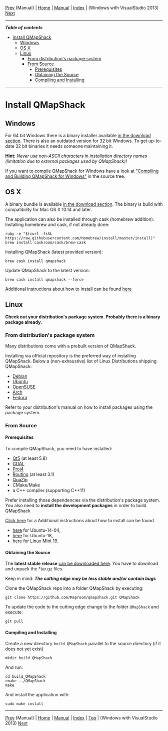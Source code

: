[Prev](DocMain) (Manual) | [Home](Home) | [Manual](DocMain) | [Index](AxAdvIndex) | (Windows with VisualStudio 2013) [Next](BuildWindowsVisualStudio2013)
- - -

***Table of contents***

* [Install QMapShack](#install-qmapshack)
    * [Windows](#windows)
    * [OS X](#os-x)
    * [Linux](#linux)
        * [From distribution's package system](#from-distributions-package-system)
        * [From Source](#from-source)
            * [Prerequisites](#prerequisites)
            * [Obtaining the Source](#obtaining-the-source)
            * [Compiling and Installing](#compiling-and-installing)

* * * * * * * * * *
 
# Install QMapShack

## Windows

For 64 bit Windows there is a binary installer available [in the download section](https://github.com/Maproom/qmapshack/releases).
There is also an outdated version for 32 bit Windows. To get up-to-date 32 bit binaries it needs someone maintaining it.

**Hint:** *Never use non-ASCII characters in installation directory names (limitation due to external packages used by QMapShack)!*

If you want to compile QMapShack for Windows have a look at ["Compiling and Building QMapShack for Windows"](BuildWindowsVisualStudio) in the source tree.

## OS X

A binary bundle is available [in the download section](https://github.com/Maproom/qmapshack/releases).
The binary is build with compatibility for Mac OS X 10.14 and later. 

The application can also be installed through cask (homebrew addition).
Installing homebrew and cask, if not already done:

    ruby -e "$(curl -fsSL https://raw.githubusercontent.com/Homebrew/install/master/install)"
    brew install caskroom/cask/brew-cask

Installing QMapShack (latest provided version):

    brew cask install qmapshack

Update QMapShack to the latest version:

    brew cask install qmapshack --force
    
Additional instructions about how to install can be found [here](BuildOSX)    

## Linux

**Check out your distribution's package system. Probably there is a binary package already.**


### From distribution's package system

Many distributions come with a prebuilt version of QMapShack.

Installing via official repository is the preferred way of installing QMapShack.
Below a (non-exhaustive) list of Linux Distributions shipping QMapShack:

* [Debian](https://packages.debian.org/testing/qmapshack)
* [Ubuntu](https://packages.ubuntu.com/xenial/qmapshack)
* [OpenSUSE](https://software.opensuse.org/package/qmapshack)
* [Arch](https://aur.archlinux.org/packages/qmapshack-hg/)
* [Fedora](https://admin.fedoraproject.org/pkgdb/package/rpms/qmapshack/)

Refer to your distribution's manual on how to install packages using the package system.

### From Source

#### Prerequisites

To compile QMapShack, you need to have installed:

* [Qt5](https://www.qt.io/) (at least 5.8)
* [GDAL](https://gdal.org/)
* [Proj4](https://github.com/OSGeo/PROJ/wiki)
* [Routino](http://www.routino.org/) (at least 3.1)
* [QuaZip](http://quazip.sourceforge.net/index.html)
* CMake/Make
* a C++ compiler (supporting C++11)

Prefer installing those dependencies via the distribution's package system.
You also need to **install the development packages** in order to build QMapShack

[Click here](Ubuntu-14.04-HowTo) for a
Additional instructions about how to install can be found
* [here](Ubuntu-14.04-HowTo) for Ubuntu-14-04,
* [here](Ubuntu-18-HowTo) for Ubuntu-18,
* [here](BuildLinuxMint19) for Linux Mint 19.

#### Obtaining the Source

The **latest stable release** [can be downloaded here](https://github.com/Maproom/qmapshack/releases).
You have to download and unpack the \*tar.gz files.


Keep in mind: **_The cutting edge may be less stable and/or contain bugs_**

Clone the QMapShack repo into a folder QMapShack by executing:

    git clone https://github.com/Maproom/qmapshack.git QMapShack

To update the code to the cutting edge change to the folder `QMapShack` and execute:

    git pull
   

#### Compiling and Installing

Create a new directory `build_QMapShack` parallel to the source directory (if it does not yet exist)

    mkdir build_QMapShack

And run:

    cd build_QMapShack
    cmake ../QMapShack
    make


And install the application with:

    sudo make install

- - -
[Prev](DocMain) (Manual) | [Home](Home) | [Manual](DocMain) | [Index](AxAdvIndex) | [Top](#) | (Windows with VisualStudio 2013) [Next](BuildWindowsVisualStudio2013)

